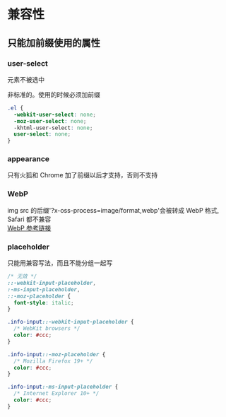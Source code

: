 # 兼容性

## 只能加前缀使用的属性

### user-select

元素不被选中

非标准的。使用的时候必须加前缀

```css
.el {
  -webkit-user-select: none;
  -moz-user-select: none;
  -khtml-user-select: none;
  user-select: none;
}
```

### appearance

只有火狐和 Chrome 加了前缀以后才支持，否则不支持

### WebP

img src 的后缀'?x-oss-process=image/format,webp'会被转成 WebP 格式, Safari 都不兼容  
[WebP 参考链接](https://juejin.im/post/5bad996ef265da0ab915d260)

### placeholder

只能用兼容写法，而且不能分组一起写

```css
/* 无效 */
::-webkit-input-placeholder,
:-ms-input-placeholder,
::-moz-placeholder {
  font-style: italic;
}

.info-input::-webkit-input-placeholder {
  /* WebKit browsers */
  color: #ccc;
}

.info-input::-moz-placeholder {
  /* Mozilla Firefox 19+ */
  color: #ccc;
}

.info-input:-ms-input-placeholder {
  /* Internet Explorer 10+ */
  color: #ccc;
}
```
